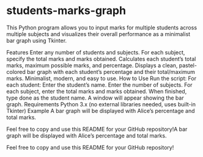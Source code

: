 # students-marks-graph
This Python program allows you to input marks for multiple students across multiple subjects and visualizes their overall performance as a minimalist bar graph using Tkinter.

Features
Enter any number of students and subjects.
For each subject, specify the total marks and marks obtained.
Calculates each student’s total marks, maximum possible marks, and percentage.
Displays a clean, pastel-colored bar graph with each student’s percentage and their total/maximum marks.
Minimalist, modern, and easy to use.
How to Use
Run the script:
For each student:
Enter the student’s name.
Enter the number of subjects.
For each subject, enter the total marks and marks obtained.
When finished, type done as the student name.
A window will appear showing the bar graph.
Requirements
Python 3.x (no external libraries needed, uses built-in Tkinter)
Example
A bar graph will be displayed with Alice’s percentage and total marks.

Feel free to copy and use this README for your GitHub repository!A bar graph will be displayed with Alice’s percentage and total marks.

Feel free to copy and use this README for your GitHub repository!
